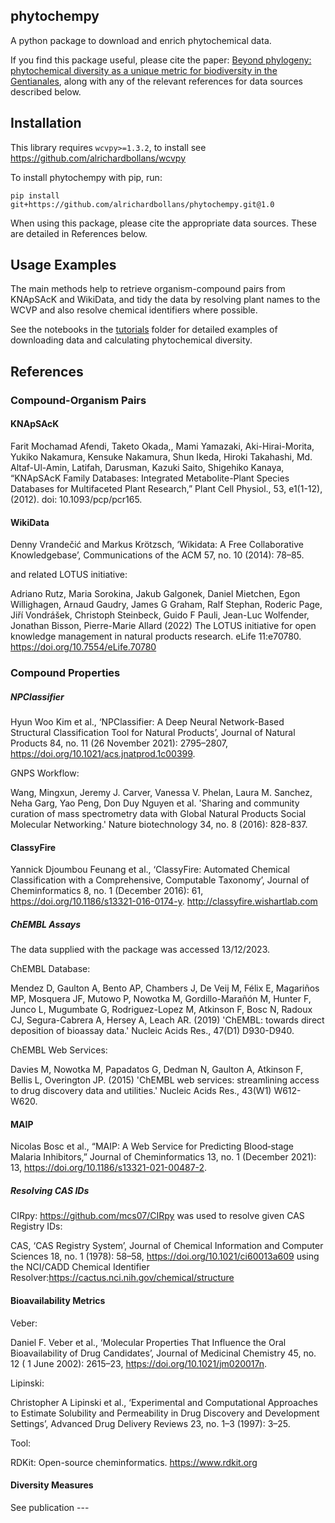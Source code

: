 ## phytochempy

A python package to download and enrich phytochemical data.

If you find this package useful, please cite the paper: [Beyond phylogeny: phytochemical diversity as a unique metric for biodiversity in the Gentianales](https://nph.onlinelibrary.wiley.com/doi/10.1111/nph.70653), along with any of the relevant references for data sources described below.

## Installation

This library requires `wcvpy>=1.3.2`, to install see https://github.com/alrichardbollans/wcvpy

To install phytochempy with pip, run:

`pip install git+https://github.com/alrichardbollans/phytochempy.git@1.0`

When using this package, please cite the appropriate data sources. These are detailed in References below.

## Usage Examples

The main methods help to retrieve organism-compound pairs from KNApSAcK and WikiData, and tidy the data by resolving plant names to the WCVP and also
resolve chemical identifiers where possible.

See the notebooks in the [tutorials](tutorials) folder for detailed examples of downloading data and calculating phytochemical diversity.

## References

### Compound-Organism Pairs

#### KNApSAcK

Farit Mochamad Afendi, Taketo Okada,, Mami Yamazaki, Aki-Hirai-Morita, Yukiko Nakamura,
Kensuke Nakamura, Shun Ikeda, Hiroki Takahashi, Md. Altaf-Ul-Amin, Latifah, Darusman, Kazuki
Saito, Shigehiko Kanaya, “KNApSAcK Family Databases: Integrated Metabolite-Plant Species
Databases for Multifaceted Plant Research,” Plant Cell Physiol., 53, e1(1-12), (2012). doi:
10.1093/pcp/pcr165.

#### WikiData

Denny Vrandečić and Markus Krötzsch, ‘Wikidata: A Free Collaborative Knowledgebase’, Communications of the ACM 57, no. 10 (2014): 78–85.

and related LOTUS initiative:

Adriano Rutz, Maria Sorokina, Jakub Galgonek, Daniel Mietchen, Egon Willighagen, Arnaud Gaudry, James G Graham,
Ralf Stephan, Roderic Page, Jiří Vondrášek, Christoph Steinbeck, Guido F Pauli, Jean-Luc Wolfender, Jonathan Bisson,
Pierre-Marie Allard (2022)
The LOTUS initiative for open knowledge management in natural products research.
eLife 11:e70780. https://doi.org/10.7554/eLife.70780

### Compound Properties

##### NPClassifier

Hyun Woo Kim et al., ‘NPClassifier: A Deep Neural Network-Based Structural Classification Tool for Natural Products’,
Journal of Natural Products 84, no. 11 (26 November 2021): 2795–2807, https://doi.org/10.1021/acs.jnatprod.1c00399.

GNPS Workflow:

Wang, Mingxun, Jeremy J. Carver, Vanessa V. Phelan, Laura M. Sanchez, Neha Garg, Yao Peng, Don Duy Nguyen et al. 'Sharing and community curation of
mass spectrometry data with Global Natural Products Social Molecular Networking.' Nature biotechnology 34, no. 8 (2016): 828-837.

#### ClassyFire

Yannick Djoumbou Feunang et al., ‘ClassyFire: Automated Chemical Classification with a Comprehensive, Computable Taxonomy’,
Journal of Cheminformatics 8, no. 1 (December 2016): 61, https://doi.org/10.1186/s13321-016-0174-y.
http://classyfire.wishartlab.com

##### ChEMBL Assays

The data supplied with the package was accessed 13/12/2023.

ChEMBL Database:

Mendez D, Gaulton A, Bento AP, Chambers J, De Veij M, Félix E, Magariños MP, Mosquera JF, Mutowo P, Nowotka M, Gordillo-Marañón M, Hunter F, Junco L,
Mugumbate G, Rodriguez-Lopez M, Atkinson F, Bosc N, Radoux CJ, Segura-Cabrera A, Hersey A, Leach AR. (2019) 'ChEMBL: towards direct deposition of
bioassay data.' Nucleic Acids Res., 47(D1) D930-D940.

ChEMBL Web Services:

Davies M, Nowotka M, Papadatos G, Dedman N, Gaulton A, Atkinson F, Bellis L, Overington JP. (2015) 'ChEMBL web services: streamlining access to drug
discovery data and utilities.' Nucleic Acids Res., 43(W1) W612-W620.

#### MAIP

Nicolas Bosc et al., “MAIP: A Web Service for Predicting Blood‐stage Malaria Inhibitors,”
Journal of Cheminformatics 13, no. 1 (December 2021): 13, https://doi.org/10.1186/s13321-021-00487-2.

##### Resolving CAS IDs

CIRpy: https://github.com/mcs07/CIRpy was used to resolve given CAS Registry IDs:

CAS, ‘CAS Registry System’, Journal of Chemical Information and Computer Sciences 18, no. 1 (1978): 58–58, https://doi.org/10.1021/ci60013a609
using the NCI/CADD Chemical Identifier Resolver:https://cactus.nci.nih.gov/chemical/structure

#### Bioavailability Metrics

Veber:

Daniel F. Veber et al., ‘Molecular Properties That Influence the Oral Bioavailability of Drug Candidates’, Journal of Medicinal Chemistry 45, no. 12 (
1 June 2002): 2615–23, https://doi.org/10.1021/jm020017n.

Lipinski:

Christopher A Lipinski et al., ‘Experimental and Computational Approaches to Estimate Solubility and Permeability in Drug Discovery and Development
Settings’, Advanced Drug Delivery Reviews 23, no. 1–3 (1997): 3–25.

Tool:

RDKit: Open-source cheminformatics. https://www.rdkit.org

#### Diversity Measures

See publication --- 
